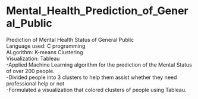 # Mental_Health_Prediction_of_General_Public
Prediction of Mental Health Status of General Public <br/>
Language used: C programming <br/>
ALgorithm: K-means Clustering <br/>
Visualization: Tableau <br/>
-Applied Machine Learning algorithm for the prediction of the Mental Status of over 200 people. <br/>
-Divided people into 3 clusters to help them assist whether they need professional help or not <br/>
-Formulated a visualization that colored clusters of people using Tableau. 
